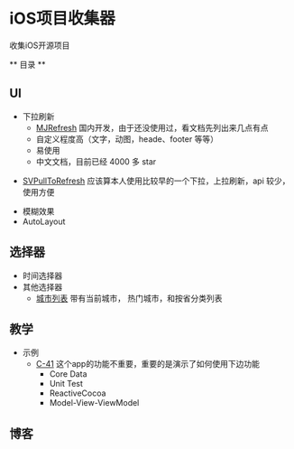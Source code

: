 # iOS项目收集器
收集iOS开源项目

** 目录 **

## UI
- 下拉刷新
  * [MJRefresh](https://github.com/CoderMJLee/MJRefresh#%E4%B8%8A%E6%8B%89%E5%88%B7%E6%96%B007-%E8%87%AA%E5%8A%A8%E5%9B%9E%E5%BC%B9%E7%9A%84%E4%B8%8A%E6%8B%8901) 国内开发，由于还没使用过，看文档先列出来几点有点
   * 自定义程度高（文字，动图，heade、footer 等等）
   * 易使用
   * 中文文档，目前已经 4000 多 star
   
 * [SVPullToRefresh](https://github.com/samvermette/SVPullToRefresh) 应该算本人使用比较早的一个下拉，上拉刷新，api 较少，使用方便
- 模糊效果
- AutoLayout

## 选择器
- 时间选择器
- 其他选择器
  * [城市列表](https://github.com/CharlinFeng/CFCityPickerVC) 带有当前城市，
  热门城市，和按省分类列表

## 教学
- 示例
  * [C-41](https://github.com/ashfurrow/C-41/tree/82d9359a0210b8722c48816b6914d109a2009bcc)   这个app的功能不重要，重要的是演示了如何使用下边功能
    * Core Data
    * Unit Test
    * ReactiveCocoa
    * Model-View-ViewModel

## 博客
